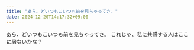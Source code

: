 ```yaml
---
title: "あら、どいつもこいつも前を見ちゃってさ。"
date: 2024-12-20T14:17:32+09:00
---
```

あら、どいつもこいつも前を見ちゃってさ。
これじゃ、私に共感する人はここに居ないかな？
